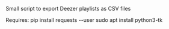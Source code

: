 Small script to export Deezer playlists as CSV files

Requires: 
pip install requests --user
sudo apt install python3-tk
